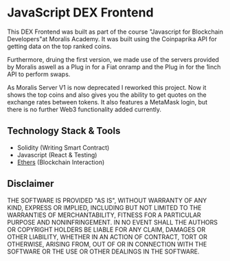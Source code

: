 # JavaScript DEX Frontend

This DEX Frontend was built as part of the course "Javascript for Blockchain Developers"at Moralis Academy.
It was built using the Coinpaprika API for getting data on the top ranked coins.

Furthermore, druing the first version, we made use of the servers provided by Moralis aswell as a Plug in for a Fiat onramp and the Plug in for the 1inch API to perform swaps.

As Moralis Server V1 is now deprecated I reworked this project. Now it shows the top coins and also gives you the ability to get quotes on the exchange rates between tokens. 
It also features a MetaMask login, but there is no further Web3 functionality added currently.

## Technology Stack & Tools

- Solidity (Writing Smart Contract)
- Javascript (React & Testing)
- [Ethers](https://docs.ethers.io/v5/) (Blockchain Interaction)

## Disclaimer
THE SOFTWARE IS PROVIDED "AS IS", WITHOUT WARRANTY OF ANY KIND, EXPRESS OR
IMPLIED, INCLUDING BUT NOT LIMITED TO THE WARRANTIES OF MERCHANTABILITY,
FITNESS FOR A PARTICULAR PURPOSE AND NONINFRINGEMENT. IN NO EVENT SHALL THE
AUTHORS OR COPYRIGHT HOLDERS BE LIABLE FOR ANY CLAIM, DAMAGES OR OTHER
LIABILITY, WHETHER IN AN ACTION OF CONTRACT, TORT OR OTHERWISE, ARISING FROM,
OUT OF OR IN CONNECTION WITH THE SOFTWARE OR THE USE OR OTHER DEALINGS IN
THE SOFTWARE.
